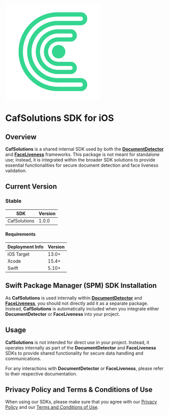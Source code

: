 ![Caf](https://github.com/combateafraude/iOS/raw/main/images/caf_icon.png)

# CafSolutions SDK for iOS

## Overview

**CafSolutions** is a shared internal SDK used by both the [**DocumentDetector**](https://github.com/combateafraude/DocumentDetector) and [**FaceLiveness**](https://github.com/combateafraude/FaceLiveness) frameworks. This package is not meant for standalone use; instead, it is integrated within the broader SDK solutions to provide essential functionalities for secure document detection and face liveness validation.

## Current Version

### Stable

| SDK            | Version |
| -------------- | ------- |
| CafSolutions   | 1.0.0   |

#### Requirements

| Deployment Info | Version       |
| --------------- | ------------- |
| iOS Target      | 13.0+         |
| Xcode           | 15.4+         |
| Swift           | 5.10+         |

## Swift Package Manager (SPM) SDK Installation

As **CafSolutions** is used internally within [**DocumentDetector**](https://github.com/combateafraude/DocumentDetector) and [**FaceLiveness**](https://github.com/combateafraude/FaceLiveness), you should not directly add it as a separate package. Instead, **CafSolutions** is automatically included when you integrate either **DocumentDetector** or **FaceLiveness** into your project.

## Usage

**CafSolutions** is not intended for direct use in your project. Instead, it operates internally as part of the **DocumentDetector** and **FaceLiveness** SDKs to provide shared functionality for secure data handling and communications.

For any interactions with **DocumentDetector** or **FaceLiveness**, please refer to their respective documentation.

## Privacy Policy and Terms & Conditions of Use

When using our SDKs, please make sure that you agree with our [Privacy Policy](https://en.caf.io/politicas/politicas-de-privacidade) and our [Terms and Conditions of Use](https://en.caf.io/politicas/termos-e-condicoes-de-uso).
